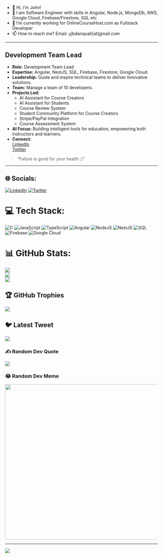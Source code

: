 - 👋 Hi, I’m John!
- 👀 I am Software Engineer with skills in Angular, Node.js, MongoDb, AWS, Google Cloud, Firebase/Firestore, SQL etc
- 🌱 I’m currently working for OnlineCourseHost.com as Fullstack Developer
- 📫 How to reach me? Email: yjbdanquah[at]gmail.com

---

## Development Team Lead

- **Role:** Development Team Lead
- **Expertise:** Angular, NestJS, SQL, Firebase, Firestore, Google Cloud.
- **Leadership:** Guide and inspire technical teams to deliver innovative solutions.
- **Team:** Manage a team of 10 developers.
- **Projects Led:**
  - AI Assistant for Course Creators
  - AI Assistant for Students
  - Course Review System
  - Student Community Platform for Course Creators
  - Stripe/PayPal Integration
  - Course Assessment System
- **AI Focus:** Building intelligent tools for education, empowering both instructors and learners.
- **Connect:**  
  [LinkedIn](https://www.linkedin.com/in/yjbdanquah/)  
  [Twitter](https://twitter.com/yjbdanquah)

> “Failure is good for your health :)”

---

## 🌐 Socials:
[![LinkedIn](https://img.shields.io/badge/LinkedIn-%230077B5.svg?logo=linkedin&logoColor=white)](https://linkedin.com/in/jbdanquah) [![Twitter](https://img.shields.io/badge/Twitter-%231DA1F2.svg?logo=twitter&logoColor=white)](https://twitter.com/yjbdanquah)

# 💻 Tech Stack:
![C](https://img.shields.io/badge/c-%2300599C.svg?style=for-the-badge&logo=c&logoColor=white) ![JavaScript](https://img.shields.io/badge/javascript-%23323330.svg?style=for-the-badge&logo=javascript&logoColor=%23F7DF1E) ![TypeScript](https://img.shields.io/badge/typescript-%23007ACC.svg?style=for-the-badge&logo=typescript&logoColor=white) ![Angular](https://img.shields.io/badge/angular-%23DD0031.svg?style=for-the-badge&logo=angular&logoColor=white) ![NodeJS](https://img.shields.io/badge/node.js-%23339933.svg?style=for-the-badge&logo=node.js&logoColor=white) ![NestJS](https://img.shields.io/badge/nestjs-%23E0234E.svg?style=for-the-badge&logo=nestjs&logoColor=white) ![SQL](https://img.shields.io/badge/sql-%2300C8FF.svg?style=for-the-badge&logo=mysql&logoColor=white) ![Firebase](https://img.shields.io/badge/firebase-%23FFCA28.svg?style=for-the-badge&logo=firebase&logoColor=white) ![Google Cloud](https://img.shields.io/badge/googlecloud-%234285F4.svg?style=for-the-badge&logo=google-cloud&logoColor=white)

# 📊 GitHub Stats:
![](https://github-readme-stats.vercel.app/api?username=jbdanquah2&theme=dark&hide_border=false&include_all_commits=false&count_private=false)<br/>
![](https://github-readme-streak-stats.herokuapp.com/?user=jbdanquah2&theme=dark&hide_border=false)<br/>
![](https://github-readme-stats.vercel.app/api/top-langs/?username=jbdanquah2&theme=dark&hide_border=false&include_all_commits=false&count_private=false&layout=compact)

## 🏆 GitHub Trophies
![](https://github-profile-trophy.vercel.app/?username=jbdanquah2&theme=radical&no-frame=false&no-bg=true&margin-w=4)

## 🐦 Latest Tweet
[![](https://gtce.itsvg.in/api?username=yjbdanquah)](https://github.com/VishwaGauravIn/github-twitter-card-embed)

### ✍️ Random Dev Quote
![](https://quotes-github-readme.vercel.app/api?type=horizontal&theme=radical)

### 😂 Random Dev Meme
<img src="https://random-memer.herokuapp.com/" width="512px"/>

---
[![](https://visitcount.itsvg.in/api?id=jbdanquah2&icon=0&color=0)](https://visitcount.itsvg.in)

<!-- Proudly created with GPRM ( https://gprm.itsvg.in ) -->